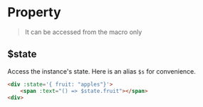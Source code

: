 # Property

> It can be accessed from the macro only

## $state
Access the instance's state. Here is an alias `$s` for convenience.

```html
<div :state='{ fruit: "apples"}'>
    <span :text="() => $state.fruit"></span>
<div>
```